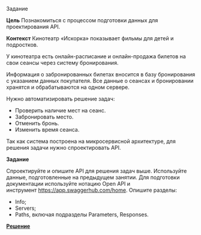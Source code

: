 ﻿Задание

**Цель**
Познакомиться с процессом подготовки данных для проектирования API.

**Контекст**
Кинотеатр «Искорка» показывает фильмы для детей и подростков.

У кинотеатра есть онлайн-расписание и онлайн-продажа билетов на свои сеансы через систему бронирования.

Информация о забронированных билетах вносится в базу бронирования с указанием данных покупателя. Все данные о сеансах и бронировании хранятся и обрабатываются на одном сервере.

Нужно автоматизировать решение задач:

- Проверить наличие мест на сеанс.
- Забронировать место.
- Отменить бронь.
- Изменить время сеанса.

Так как система построена на микросервисной архитектуре, для решения задачи нужно спроектировать API.

**Задание**

Спроектируйте и опишите API для решения задач выше. Используйте данные, подготовленные на предыдущем занятии.
Для подготовки документации используйте нотацию Open API и инструмент <https://app.swaggerhub.com/home>.
Опишите разделы:

- Info;
- Servers;
- Paths, включая подразделы Parameters, Responses.

[**Решение**](https://app.swaggerhub.com/apis/YoFrost/API_Iskorka/1.0.0)
